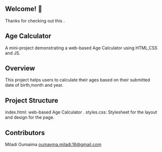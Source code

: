 ## Welcome! 👋
Thanks for checking out this .

## Age Calculator
A mini-project demonstrating a web-based Age Calculator using  HTML,CSS and JS.

## Overview
This project helps users to calculate their ages based on their submitted date of birth,month and year.

## Project Structure
index.html: web-based Age Calculator .
styles.css: Stylesheet for the layout and design for the page.
## Contributors
Miladi Oumaima 
oumayma.miladi.16@gmail.com

